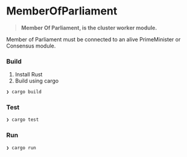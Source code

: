 # MemberOfParliament

> **Member Of Parliament, is the cluster worker module.**

Member of Parliament must be connected to an alive PrimeMinister or Consensus module.

### Build

1. Install Rust
2. Build using cargo

```bash
❯ cargo build
```

### Test

```bash
❯ cargo test
```

### Run

```bash
❯ cargo run
```
